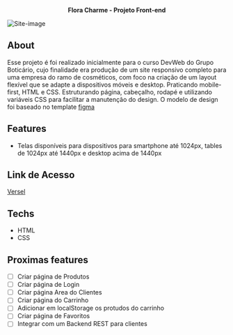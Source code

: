 <p align="center"><b>Flora Charme - Projeto Front-end</b></p>

![Site-image]()

## About

Esse projeto é foi realizado inicialmente para o curso DevWeb do Grupo Boticário, cujo finalidade era produção de um site responsivo completo para uma empresa do ramo de cosméticos, com foco na criação de um layout flexível que se adapte a dispositivos móveis e desktop. Praticando mobile-first, HTML e CSS. Estruturando página, cabeçalho, rodapé e utilizando variáveis CSS para facilitar a manutenção do design.
O modelo de design foi baseado no template [figma](https://www.figma.com/community/file/1245037365962951584)

## Features

- Telas disponíveis para dispositivos para smartphone até 1024px, tables de 1024px até 1440px e desktop acima de 1440px

## Link de Acesso

[Versel]()

## Techs

- HTML
- CSS

## Proximas features

- [ ] Criar página de Produtos
- [ ] Criar página de Login
- [ ] Criar página Area do Clientes
- [ ] Criar página do Carrinho
- [ ] Adicionar em localStorage os protudos do carrinho
- [ ] Criar página de Favoritos
- [ ] Integrar com um Backend REST para clientes
